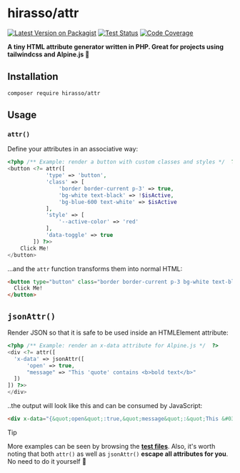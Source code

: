 # hirasso/attr

[![Latest Version on Packagist](https://img.shields.io/packagist/v/hirasso/attr.svg)](https://packagist.org/packages/hirasso/attr)
[![Test Status](https://img.shields.io/github/actions/workflow/status/hirasso/attr/ci.yml?label=tests)](https://github.com/hirasso/attr/actions/workflows/ci.yml)
[![Code Coverage](https://img.shields.io/codecov/c/github/hirasso/attr)](https://app.codecov.io/gh/hirasso/attr)

**A tiny HTML attribute generator written in PHP. Great for projects using tailwindcss and Alpine.js 🎡**

## Installation

```shell
composer require hirasso/attr
```

## Usage

### `attr()`

Define your attributes in an associative way:

```php
<?php /** Example: render a button with custom classes and styles */  ?>
<button <?= attr([
            'type' => 'button',
            'class' => [
                'border border-current p-3' => true,
                'bg-white text-black' => !$isActive,
                'bg-blue-600 text-white' => $isActive
            ],
            'style' => [
                '--active-color' => 'red'
            ],
            'data-toggle' => true
        ]) ?>>
    Click Me!
</button>
```

...and the `attr` function transforms them into normal HTML:

```html
<button type="button" class="border border-current p-3 bg-white text-black" style="--active-color: red;" data-toggle>
  Click Me!
</button>
```

## `jsonAttr()`

Render JSON so that it is safe to be used inside an HTMLElement attribute:

```php
<?php /** Example: render an x-data attribute for Alpine.js */  ?>
<div <?= attr([
  'x-data' => jsonAttr([
      'open' => true,
      "message" => "This 'quote' contains <b>bold text</b>"
  ])
]) ?>>
</div>
```

..the output will look like this and can be consumed by JavaScript:

```html
<div x-data="{&quot;open&quot;:true,&quot;message&quot;:&quot;This &#039;quote&#039; contains &lt;b&gt;bold text&lt;\/b&gt;&quot;}"></div>
```

> [!TIP]
> More examples can be seen by browsing the **[test files](./tests/Feature/attrTest.php)**.
> Also, it's worth noting that both `attr()` as well as `jsonAttr()` **escape all attributes for you**. No need to do it yourself 🦦